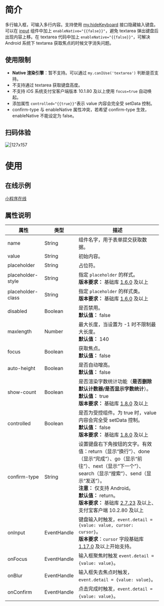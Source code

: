 # 简介

多行输入框，可输入多行内容。支持使用 [my.hideKeyboard](https://opendocs.alipay.com/mini/api/ui-hidekeyboard) 接口隐藏输入键盘。可以在 [input](https://opendocs.alipay.com/mini/component/input) 组件中加上 `enableNative="{{false}}"`，避免 textarea 弹出键盘后出现内容上移。在 textarea 代码中加上 `enableNative="{{false}}"`，可解决 Android 系统下 textarea 获取焦点的时候文字消失问题。 

## 使用限制

- **Native 渲染引擎**：暂不支持。可以通过 `my.canIUse('textarea')` 判断是否支持。
- 不支持通过 textarea 获取键盘高度。
- 不支持 iOS 系统支付宝客户端版本 10.1.80 及以上使用 `focus=true` 自动唤起。
- 添加属性 `controlled="{{true}}"`表示 value 内容会完全受 setData 控制。
- confirm-type 与 enableNative 属性冲突，若希望 confirm-type 生效，enableNative 不能设定为 false。

## 扫码体验

![|127x157](https://gw.alipayobjects.com/zos/skylark/3e5f83dd-fcbe-43d6-9466-7259f98723c6/2018/jpeg/eab73793-ef6e-4a7c-b347-0044244a6ae1.jpeg#align=left&display=inline&height=1906&margin=%5Bobject%20Object%5D&originHeight=1906&originWidth=1540&status=done&style=none&width=127)

# 使用

## 在线示例

[小程序在线](https://opendocs.alipay.com/openbox/mini/opendocs/basic-component?view=preview&defaultPage=pages/textarea/index&defaultOpenedFiles=pages/textarea/index&theme=light)

## 属性说明

| **属性** | **类型** | **描述** |
| --- | --- | --- |
| name | String | 组件名字，用于表单提交获取数据。 |
| value | String | 初始内容。 |
| placeholder | String | 占位符。 |
| placeholder-style | String | 指定 `placeholder` 的样式。<br />**版本要求：** 基础库 [1.6.0](/mini/framework/compatibility) 及以上 |
| placeholder-class | String | 指定 `placeholder` 的样式类。<br />**版本要求：** 基础库 [1.6.0](/mini/framework/compatibility) 及以上 |
| disabled | Boolean | 是否禁用。<br />**默认值：** false |
| maxlength | Number | 最大长度，当设置为 -1 时不限制最大长度。<br />**默认值：** 140 |
| focus | Boolean | 获取焦点。<br />**默认值：** false |
| auto-height | Boolean | 是否自动增高。<br />**默认值：** false |
| show-count | Boolean | 是否渲染字数统计功能（**是否删除默认计数器/是否显示字数统计**）。<br />**默认值：** true<br />**版本要求：** 基础库 [1.8.0](/mini/framework/compatibility) 及以上 |
| controlled | Boolean | 是否为受控组件。为 true 时，value 内容会完全受 setData 控制。<br />**默认值：** false<br />**版本要求：** 基础库 [1.8.0](/mini/framework/compatibility) 及以上 |
| confirm-type | String | 设置键盘右下角按钮的文字。有效值：return（显示“换行”）、done（显示“完成”）、go（显示“前往”）、next（显示“下一个”）、search（显示“搜索”）、send（显示“发送”）。<br />**注意：** 仅支持 Android。<br />**默认值：** return。<br />**版本要求：** 基础库 [2.7.23](https://opendocs.alipay.com/mini/ide/framework-changelog-v2) 及以上、支付宝客户端 10.2.80 及以上 |
| onInput | EventHandle | 键盘输入时触发，`event.detail = {value: value, cursor: cursor}`。<br />**版本要求**：`cursor` 字段基础库 [1.17.0](https://opendocs.alipay.com/mini/framework/compatibility) 及以上开始支持。 |
| onFocus | EventHandle | 输入框聚焦时触发 `event.detail = {value: value}`。 |
| onBlur | EventHandle | 输入框失去焦点时触发，`event.detail = {value: value}`。 |
| onConfirm | EventHandle | 点击完成时触发，`event.detail = {value: value}`。 |
